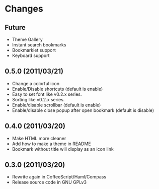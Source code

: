 Changes
=======

Future
------

* Theme Gallery
* Instant search bookmarks
* Bookmarklet support
* Keyboard support

0.5.0 (2011/03/21)
------------------

* Change a colorful icon
* Enable/Disable shortcuts (default is enable)
* Easy to set font like v0.2.x series.
* Sorting like v0.2.x series.
* Enable/disable scrollbar (default is enable)
* Enable/disable close popup after open bookmark (default is disable)

0.4.0 (2011/03/20)
------------------

* Make HTML more cleaner
* Add how to make a theme in README
* Bookmark without title will display as an icon link

0.3.0 (2011/03/20)
------------------

* Rewrite again in CoffeeScript/Haml/Compass
* Release source code in GNU GPLv3
